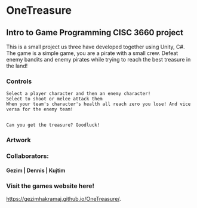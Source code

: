 # OneTreasure
## Intro to Game Programming CISC 3660 project

This is a small project us three have developed together using Unity, C#.
The game is a simple game, you are a pirate with a small crew. Defeat enemy bandits and enemy pirates while trying to reach the best treasure in the land!

### Controls
```
Select a player character and then an enemy character!
Select to shoot or melee attack them
When your team's character's health all reach zero you lose! And vice versa for the enemy team!


Can you get the treasure? Goodluck!
```

### Artwork


### Collaborators: 
#### Gezim | Dennis | Kujtim

### Visit the games website here!
https://gezimhakramaj.github.io/OneTreasure/.
